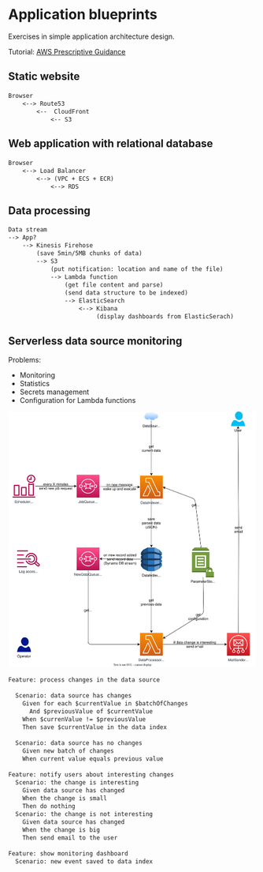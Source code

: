 # Application blueprints

<!--
See:
    - [Gherkin](https://cucumber.io/docs/gherkin/reference/)
    - [Markdown with Gherkin](https://github.com/cucumber/gherkin/blob/main/MARKDOWN_WITH_GHERKIN.md)

VSCode tip: `Ctr-K V` for preview
-->

Exercises in simple application architecture design.

Tutorial: [AWS Prescriptive Guidance](https://aws.amazon.com/prescriptive-guidance/)

## Static website

```ascii
Browser
    <--> Route53
        <--  CloudFront
            <-- S3
```

## Web application with relational database

```ascii
Browser
    <--> Load Balancer
        <--> (VPC + ECS + ECR)
            <--> RDS
```

## Data processing

```ascii
Data stream
--> App?
    --> Kinesis Firehose
        (save 5min/5MB chunks of data)
        --> S3
            (put notification: location and name of the file)
            --> Lambda function
                (get file content and parse)
                (send data structure to be indexed)
                --> ElasticSearch
                    <--> Kibana
                         (display dashboards from ElasticSerach)
```

## Serverless data source monitoring

Problems:

- Monitoring
- Statistics
- Secrets management
- Configuration for Lambda functions

![image info](../img/blueprint_rest_data_monitoring.drawio.svg)

```gherkin
Feature: process changes in the data source

  Scenario: data source has changes
    Given for each $currentValue in $batchOfChanges
      And $previousValue of $currentValue
    When $currenValue != $previousValue
    Then save $currentValue in the data index
    
  Scenario: data source has no changes
    Given new batch of changes
    When current value equals previous value

Feature: notify users about interesting changes
  Scenario: the change is interesting
    Given data source has changed
    When the change is small
    Then do nothing
  Scenario: the change is not interesting
    Given data source has changed
    When the change is big
    Then send email to the user

Feature: show monitoring dashboard
  Scenario: new event saved to data index
```
